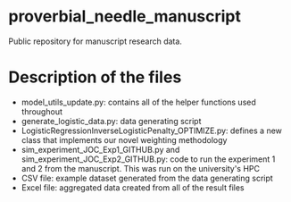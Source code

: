 # proverbial_needle_manuscript
Public repository for manuscript research data. 

# Description of the files

* model_utils_update.py: contains all of the helper functions used throughout
* generate_logistic_data.py: data generating script
* LogisticRegressionInverseLogisticPenalty_OPTIMIZE.py: defines a new class that implements our novel weighting methodology
* sim_experiment_JOC_Exp1_GITHUB.py and sim_experiment_JOC_Exp2_GITHUB.py: code to run the experiment 1 and 2 from the manuscript.  This was run on the university's HPC
* CSV file: example dataset generated from the data generating script
* Excel file: aggregated data created from all of the result files

